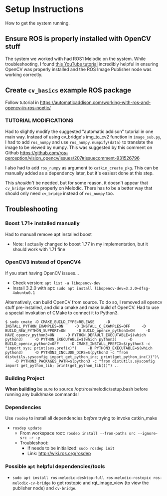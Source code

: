 # Setup Instructions

How to get the system running.

## Ensure ROS is properly installed with OpenCV stuff
The system we worked with had ROS1 Melodic on the system. While troubleshooting, I found [this YouTube tutorial](https://www.youtube.com/watch?v=2l913YwWYe4) incredibly helpful in ensuring OpenCV was properly installed and the ROS Image Publisher node was working correctly.

## Create `cv_basics` example ROS package 
Follow tutorial in https://automaticaddison.com/working-with-ros-and-opencv-in-ros-noetic/

### TUTORIAL MODIFICATIONS
Had to slightly modify the suggested "automatic addison" tutorial in one main way. Instead of using cv_bridge's img_to_cv2 function in `image_sub.py`, I had to add `ros_numpy` and use `ros_numpy.numpify(data)` to translate the image to be viewed by numpy. This was suggested by this comment on Github https://github.com/ros-perception/vision_opencv/issues/207#issuecomment-931526796

I also had to add `ros_numpy` as argument to `catkin_create_pkg`. This can be manually added as a dependency later, but it's easiest done at this step.

This *shouldn't* be needed, but for some reason, it doesn't appear that `cv_bridge` works properly on Melodic. There has to be a better way that should only need `cv_bridge` instead of `ros_numpy` too.


## Troubleshooting

### Boost 1.71+ installed manually
Had to manuall remove apt installed boost

*   Note: I actually changed to boost 1.77 in my implementation, but it should work with 1.71 fine

### OpenCV3 instead of OpenCV4
If you start having OpenCV issues...

* 	Check version: `apt list -a libopencv-dev`
*   Install 3.2.0 with apt: `sudo apt install libopencv-dev=3.2.0+dfsg-4ubuntu0.1`

Alternatively, can build OpenCV from source. To do so, I removed all opencv stuff pre-installed, and did a cmake and make build of OpenCV. Had to use a special invokation of CMake to connect it to Python3.
```
$ sudo cmake -D CMAKE_BUILD_TYPE=RELEASE     -D INSTALL_PYTHON_EXAMPLES=ON     -D INSTALL_C_EXAMPLES=OFF     -D BUILD_NEW_PYTHON_SUPPORT=ON     -D BUILD_opencv_python3=ON     -D HAVE_opencv_python3=ON     -D PYTHON_DEFAULT_EXECUTABLE=$(which python3)     -D PYTHON_EXECUTABLE=$(which python3)     -D BUILD_opencv_python2=OFF     -D CMAKE_INSTALL_PREFIX=$(python3 -c "import sys; print(sys.prefix)")     -D PYTHON3_EXECUTABLE=$(which python3)     -D PYTHON3_INCLUDE_DIRS=$(python3 -c "from distutils.sysconfig import get_python_inc; print(get_python_inc())")\
    -D PYTHON3_PACKAGES_PATH=$(python3 -c "from distutils.sysconfig import get_python_lib; print(get_python_lib())") ..
```

### Building Project
**When building** be sure to source /opt/ros/melodic/setup.bash before running any build/make commands!


### Dependencies
Use `rosdep` to install all dependencies *before* trying to invoke catkin_make
* 	`rosdep update`
    * 	From workspace root: `rosdep install --from-paths src --ignore-src -r -y`
    * 	Troubleshoot:
	    *   If needs to be initialized: `sudo rosdep init`
	    *   Link: http://wiki.ros.org/rosdep

### Possible `apt` helpful dependencies/tools
*   `sudo apt install ros-melodic-desktop-full ros-melodic-rostopic ros-melodic-cv-bridge` to get rostopic and rqt_image_view (to view the publisher node) and `cv-bridge`. 
